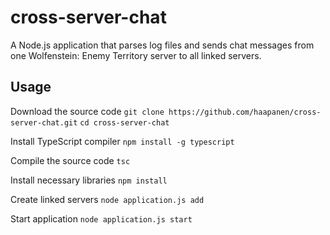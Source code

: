 # cross-server-chat
A Node.js application that parses log files and sends chat messages from one Wolfenstein: Enemy Territory server to all linked servers.

## Usage

Download the source code
`git clone https://github.com/haapanen/cross-server-chat.git`
`cd cross-server-chat`

Install TypeScript compiler
`npm install -g typescript`

Compile the source code
`tsc`

Install necessary libraries
`npm install`

Create linked servers
`node application.js add`

Start application
`node application.js start`

